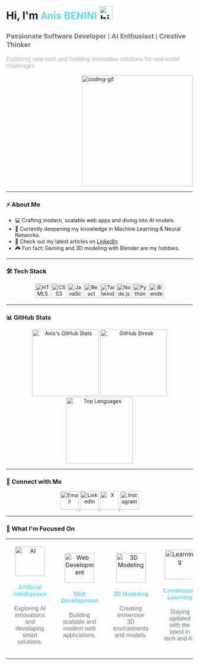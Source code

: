 <div align="left">
  <h1 align="left">
    Hi, I'm <span style="color:#61dafb; font-family: 'Roboto', sans-serif;">Anis BENINI</span>
    <img src="https://media.giphy.com/media/hvRJCLFzcasrR4ia7z/giphy.gif" width="35" alt="hi-gif">
  </h1>
  <h3 style="font-family: 'Roboto', sans-serif; font-size: 1.2rem; color: #6C757D;">Passionate Software Developer | AI Enthusiast | Creative Thinker</h3>
  <p style="font-family: 'Poppins', sans-serif; font-size: 1rem; color: #adb5bd;">Exploring new tech and building innovative solutions for real-world challenges</p>
</div>

<div style="display: flex; align-items: center;">
  <div style="flex: 1;">
    <img src="https://media.giphy.com/media/L8K62iTDkzGX6/giphy.gif" alt="coding-gif" width="300" align="right"/>
  </div>
</div>

---

### ⚡️ **About Me**
- 💻 Crafting modern, scalable web apps and diving into AI models.
- 🌱 Currently deepening my knowledge in Machine Learning & Neural Networks.
- 📝 Check out my latest articles on [LinkedIn](https://www.linkedin.com/in/anis-benini/).
- 🎮 Fun fact: Gaming and 3D modeling with Blender are my hobbies.

---

### 🛠 **Tech Stack**

<div align="center">
  <img src="https://img.shields.io/badge/-HTML5-E34F26?logo=html5&logoColor=white" alt="HTML5" height="40"/>
  <img src="https://img.shields.io/badge/-CSS3-1572B6?logo=css3&logoColor=white" alt="CSS3" height="40"/>
  <img src="https://img.shields.io/badge/-JavaScript-F7DF1E?logo=javascript&logoColor=black" alt="JavaScript" height="40"/>
  <img src="https://img.shields.io/badge/-React-61DAFB?logo=react&logoColor=black" alt="React" height="40"/>
  <img src="https://img.shields.io/badge/-Tailwind_CSS-38B2AC?logo=tailwind-css&logoColor=white" alt="Tailwind CSS" height="40"/>
  <img src="https://img.shields.io/badge/-Node.js-339933?logo=node.js&logoColor=white" alt="Node.js" height="40"/>
  <img src="https://img.shields.io/badge/-Python-3776AB?logo=python&logoColor=white" alt="Python" height="40"/>
  <img src="https://img.shields.io/badge/-Blender-F5792A?logo=blender&logoColor=white" alt="Blender" height="40"/>
</div>

---

### 📊 **GitHub Stats**

<div align="center">
  <img src="https://github-readme-stats.vercel.app/api?username=anisbenini&show_icons=true&theme=dark" alt="Anis's GitHub Stats" height="180px"/>
  <img src="https://github-readme-streak-stats.herokuapp.com/?user=anisbenini&theme=dark" alt="GitHub Streak" height="180px"/>
  <img src="https://github-readme-stats.vercel.app/api/top-langs/?username=anisbenini&layout=compact&theme=dark" alt="Top Languages" height="180px"/>
</div>

---

### 🤝 **Connect with Me**

<div align="center">
  <a href="mailto:anis.benini@fgei.ummto.dz" target="_blank">
    <img src="https://img.icons8.com/ios-filled/50/4CAF50/email.png" alt="Email" height="50"/>
  </a>
  <a href="https://linkedin.com/in/anis-benini" target="_blank">
    <img src="https://img.icons8.com/ios-filled/50/0A66C2/linkedin.png" alt="LinkedIn" height="50"/>
  </a>
  <a href="https://x.com/dzanisgo" target="_blank">
    <img src="https://img.icons8.com/ios-filled/50/1DA1F2/x.png" alt="X" height="50"/>
  </a>
  <a href="https://instagram.com/4n1s_213" target="_blank">
    <img src="https://img.icons8.com/ios-filled/50/E4405F/instagram-new.png" alt="Instagram" height="50"/>
  </a>
</div>

---

### 🎯 **What I'm Focused On**

<div align="center">
  <table>
    <tr>
      <td align="center" style="padding: 20px;">
        <img src="https://img.icons8.com/ios-filled/100/61dafb/artificial-intelligence.png" alt="AI" height="80"/>
        <h4 style="font-family: 'Poppins', sans-serif; color: #61dafb;">Artificial Intelligence</h4>
        <p style="font-family: 'Poppins', sans-serif; color: #6C757D;">Exploring AI innovations and developing smart solutions.</p>
      </td>
      <td align="center" style="padding: 20px;">
        <img src="https://img.icons8.com/ios-filled/100/61dafb/code.png" alt="Web Development" height="80"/>
        <h4 style="font-family: 'Poppins', sans-serif; color: #61dafb;">Web Development</h4>
        <p style="font-family: 'Poppins', sans-serif; color: #6C757D;">Building scalable and modern web applications.</p>
      </td>
      <td align="center" style="padding: 20px;">
        <img src="https://img.icons8.com/ios-filled/100/61dafb/3d.png" alt="3D Modeling" height="80"/>
        <h4 style="font-family: 'Poppins', sans-serif; color: #61dafb;">3D Modeling</h4>
        <p style="font-family: 'Poppins', sans-serif; color: #6C757D;">Creating immersive 3D environments and models.</p>
      </td>
      <td align="center" style="padding: 20px;">
        <img src="https://img.icons8.com/ios-filled/100/61dafb/learning.png" alt="Learning" height="80"/>
        <h4 style="font-family: 'Poppins', sans-serif; color: #61dafb;">Continuous Learning</h4>
        <p style="font-family: 'Poppins', sans-serif; color: #6C757D;">Staying updated with the latest in tech and AI.</p>
      </td>
    </tr>
  </table>
</div>

